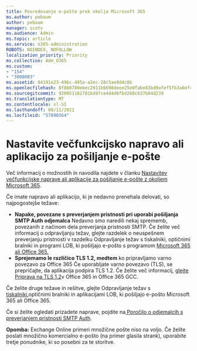 ```yaml
---
title: Posredovanje e-pošte prek okolja Microsoft 365
ms.author: pebaum
author: pebaum
manager: scotv
ms.audience: Admin
ms.topic: article
ms.service: o365-administration
ROBOTS: NOINDEX, NOFOLLOW
localization_priority: Priority
ms.collection: Adm_O365
ms.custom:
- "154"
- "3000003"
ms.assetid: 84191e23-496c-495a-a2ec-28c5ae0d4c0b
ms.openlocfilehash: 8f8b0780ebec2911b6698deee25e0fabe83bd9afef5fb3a6ef4c51cccd67fc7c
ms.sourcegitcommit: 920051182781bd97ce4d4d6fbd268cb37b84d239
ms.translationtype: MT
ms.contentlocale: sl-SI
ms.lasthandoff: 08/11/2021
ms.locfileid: "57898564"
---
```

# <a name="set-up-a-multifunction-device-or-application-to-send-email"></a>Nastavite večfunkcijsko napravo ali aplikacijo za pošiljanje e-pošte

Več informacij o možnostih in navodila najdete v članku [Nastavitev večfunkcijske naprave ali aplikacije za pošiljanje e-pošte z okoljem Microsoft 365](https://docs.microsoft.com/Exchange/mail-flow-best-practices/how-to-set-up-a-multifunction-device-or-application-to-send-email-using-microsoft-365-or-office-365).
  
Če imate napravo ali aplikacijo, ki je nedavno prenehala delovati, so najpogostejše težave:

- **Napake, povezane s preverjanjem pristnosti pri uporabi pošiljanja SMTP Auth odjemalca** Nedavno smo naredili nekaj sprememb, povezanih z načinom dela preverjanja pristnosti SMTP. Če želite več informacij o odpravljanju težav, glejte razdelek o neuspešnem preverjanju pristnosti v razdelku Odpravljanje težav s tiskalniki, optičnimi bralniki in programi LOB, ki pošiljajo e-pošto s programom [Microsoft 365 ali Office 365.](https://docs.microsoft.com/Exchange/mail-flow-best-practices/fix-issues-with-printers-scanners-and-lob-applications-that-send-email-using-off#error-authentication-unsuccessful)
- **Sprejemamo le različico TLS 1.2, medtem** ko pripravljamo varno povezavo za Office 365 Če uporabljate varno povezavo (TLS), se prepričajte, da aplikacija podpira TLS 1.2. Če želite več informacij, [glejte Priprava na TLS 1.2](https://docs.microsoft.com/microsoft-365/compliance/prepare-tls-1.2-in-office-365)v Office 365 in Office 365 GCC.
 
Če želite druge težave in rešitve, glejte Odpravljanje težav s [tiskalniki,](https://docs.microsoft.com/Exchange/mail-flow-best-practices/fix-issues-with-printers-scanners-and-lob-applications-that-send-email-using-off)optičnimi bralniki in aplikacijami LOB, ki pošiljajo e-pošto Microsoft 365 ali Office 365.

Če si želite ogledati prizadete naprave, pojdite na[ Poročilo o odjemalcih s preverjanjem pristnosti SMTP Auth](https://protection.office.com/mailflow/dashboard).

**Opomba:** Exchange Online primeri množične pošte niso na voljo. Če želite poslati množično komercialno e-pošto (na primer glasila strank), uporabite tretje ponudnike, ki so posebni za te storitve.
